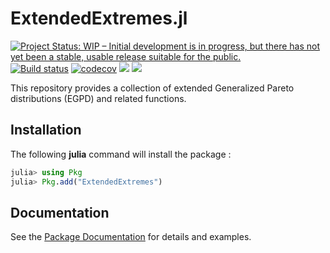 # ExtendedExtremes.jl

[![Project Status: WIP – Initial development is in progress, but there has not yet been a stable, usable release suitable for the public.](https://www.repostatus.org/badges/latest/wip.svg)](https://www.repostatus.org/#wip)
[![Build status](https://github.com/JuliaExtremes/ExtendedExtremes.jl/workflows/CI/badge.svg)](https://github.com/JuliaExtremes/ExtendedExtremes.jl/actions)
[![codecov](https://codecov.io/gh/JuliaExtremes/ExtendedExtremes.jl/branch/master/graph/badge.svg?token=lbW3yKmyqY)](https://codecov.io/gh/JuliaExtremes/ExtendedExtremes.jl)
[![](https://img.shields.io/badge/docs-stable-blue.svg)](https://juliaextremes.github.io/ExtendedExtremes.jl/stable/)
[![](https://img.shields.io/badge/docs-dev-blue.svg)](https://juliaextremes.github.io/ExtendedExtremes.jl/dev/)

This repository provides a collection of extended Generalized Pareto distributions (EGPD) and related functions. 

## Installation

The following **julia** command will install the package :

```julia
julia> using Pkg
julia> Pkg.add("ExtendedExtremes")
```

## Documentation 

See the [Package Documentation](https://juliaextremes.github.io/ExtendedExtremes.jl/dev/) for details and examples.
